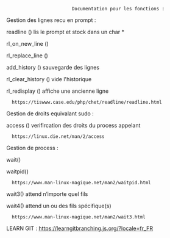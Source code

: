                             Documentation pour les fonctions :


Gestion des lignes recu en prompt :

readline () lis le prompt et stock dans un char *

rl_on_new_line ()

rl_replace_line ()

add_history () sauvegarde des lignes 

rl_clear_history () vide l'historique

rl_redisplay () affiche une ancienne ligne
    
      https://tiswww.case.edu/php/chet/readline/readline.html


Gestion de droits equivalant sudo :

access () verifircation des droits du process appelant 
    
      https://linux.die.net/man/2/access


Gestion de process :

wait()

waitpid()

      https://www.man-linux-magique.net/man2/waitpid.html

wait3() attend n’importe quel fils

wait4() attend un ou des fils spécifique(s)

      https://www.man-linux-magique.net/man2/wait3.html

LEARN GIT : https://learngitbranching.js.org/?locale=fr_FR
